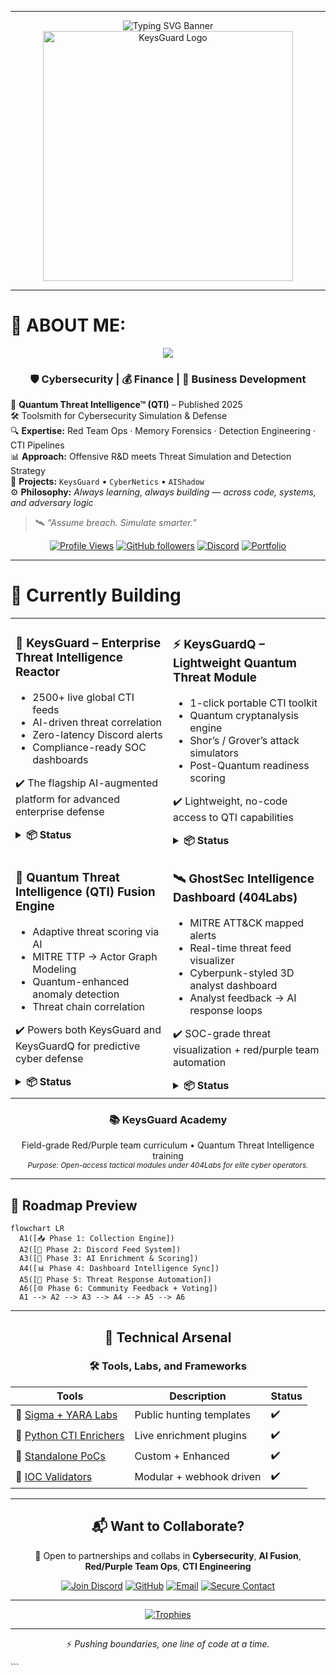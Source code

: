 
---

<div align="center">
  <img src="https://readme-typing-svg.demolab.com?font=Fira+Code&weight=800&size=30&duration=4000&pause=500&color=16F2B3&center=true&vCenter=true&multiline=true&repeat=false&width=1200&height=100&lines=Hey+there%2C+I%E2%80%99m+Keys.;Cybersecurity+Builder+%7C+Threat+Hunter+%7C+Detection+Engineer" alt="Typing SVG Banner">
</div>

<div align="center">
  <img src="https://github.com/vVv-Keys/vVv-Keys/blob/main/keysguard2png.png" width="400" alt="KeysGuard Logo"/>
</div>

---

# 🧠 ABOUT ME:

<div align="center">
  <img src="https://readme-typing-svg.demolab.com?font=Fira+Code&size=20&duration=5000&pause=200&color=5EFCD6&center=true&vCenter=true&multiline=true&repeat=true&width=1500&height=35&lines=404%20%7C%20CTI%20Fusion%20%7C%20YARA%20%7C%20Sigma%20%7C%20MITRE%20%7C%20MalDev%20%7C%20Detection%20Engineering%20%7C%20Threat%20Emulation%20%7C%20Bots%20%7C%20GhostSec+Infra" />
  
  <h3>
    🛡️ <strong>Cybersecurity</strong> | 💰 <strong>Finance</strong> | 💼 <strong>Business Development</strong>
  </h3>
</div>

🔬 **Quantum Threat Intelligence™ (QTI)** – Published 2025  
🛠️ Toolsmith for Cybersecurity Simulation & Defense  
🔍 **Expertise:** Red Team Ops · Memory Forensics · Detection Engineering · CTI Pipelines  
📊 **Approach:** Offensive R&D meets Threat Simulation and Detection Strategy  
🚀 **Projects:** `KeysGuard` • `CyberNetics` • `AIShadow`  
⚙️ **Philosophy:** *Always learning, always building — across code, systems, and adversary logic*  

> 🛰️ *“Assume breach. Simulate smarter.”*

<div align="center">

[![Profile Views](https://komarev.com/ghpvc/?username=vVv-Keys&style=flat-square&color=16F2B3)](https://github.com/vVv-Keys)
[![GitHub followers](https://img.shields.io/github/followers/vVv-Keys?label=Follow%20Me&style=social)](https://github.com/vVv-Keys)
[![Discord](https://img.shields.io/badge/Discord-%40KeysGuard-7289DA?style=flat-square&logo=discord&logoColor=white)](https://discord.gg/zxAkGet7Qs)
[![Portfolio](https://img.shields.io/badge/Portfolio-KEYS-5e0ce0?style=flat-square)](https://keys.keysguard.tech/)

</div>

---

# 🎯 Currently Building

<table>
  <tr>
    <td valign="top" width="50%">

### 🔐 KeysGuard – Enterprise Threat Intelligence Reactor
- 2500+ live global CTI feeds  
- AI-driven threat correlation  
- Zero-latency Discord alerts  
- Compliance-ready SOC dashboards  

✔️ The flagship AI-augmented platform for advanced enterprise defense

<details><summary><b>📦 Status</b></summary>

- [x] CTI Fusion & IOC Normalization  
- [x] Threat Scoring & ML Enrichment  
- [x] Live Analyst Dashboard  
- [x] Multi-channel Automation (Discord + Webhook)  
- [ ] Threat Response Playbooks (Upcoming)  

</details>

</td>
<td valign="top" width="50%">

### ⚡ KeysGuardQ – Lightweight Quantum Threat Module
- 1-click portable CTI toolkit  
- Quantum cryptanalysis engine  
- Shor’s / Grover’s attack simulators  
- Post-Quantum readiness scoring  

✔️ Lightweight, no-code access to QTI capabilities

<details><summary><b>📦 Status</b></summary>

- [x] Quantum Core Engine  
- [x] Web + HTML standalone version  
- [x] AI-guided threat reports  
- [ ] Expanded PQC algorithm library  

</details>

</td>
  </tr>
  <tr>
    <td valign="top" width="50%">

### 🧠 Quantum Threat Intelligence (QTI) Fusion Engine
- Adaptive threat scoring via AI  
- MITRE TTP → Actor Graph Modeling  
- Quantum-enhanced anomaly detection  
- Threat chain correlation  

✔️ Powers both KeysGuard and KeysGuardQ for predictive cyber defense  

<details><summary><b>📦 Status</b></summary>

- [x] Live IOC Deduplication + Trust Scoring  
- [x] Temporal Decay + Reputation Scoring  
- [x] Predictive Threat Modeling Agents  
- [ ] Quantum-Accelerated ML Correlation (In Progress)  

</details>

</td>
<td valign="top" width="50%">

### 🛰️ GhostSec Intelligence Dashboard (404Labs)
- MITRE ATT&CK mapped alerts  
- Real-time threat feed visualizer  
- Cyberpunk-styled 3D analyst dashboard  
- Analyst feedback → AI response loops  

✔️ SOC-grade threat visualization + red/purple team automation  

<details><summary><b>📦 Status</b></summary>

- [x] WebSocket live dashboard  
- [x] AI-driven analyst feedback  
- [x] Threat Lifecycle Heatmaps  
- [ ] Autonomous Response Actions  

</details>

</td>
  </tr>
</table>

<div align="center">

### 📚 KeysGuard Academy  
Field-grade Red/Purple team curriculum • Quantum Threat Intelligence training  
<sub><i>Purpose: Open-access tactical modules under 404Labs for elite cyber operators.</i></sub>

</div>

---

## 📆 Roadmap Preview

```mermaid
flowchart LR
  A1([📥 Phase 1: Collection Engine])
  A2([🔁 Phase 2: Discord Feed System])
  A3([🧠 Phase 3: AI Enrichment & Scoring])
  A4([📊 Phase 4: Dashboard Intelligence Sync])
  A5([🤖 Phase 5: Threat Response Automation])
  A6([🌐 Phase 6: Community Feedback + Voting])
  A1 --> A2 --> A3 --> A4 --> A5 --> A6
````

---

<div align = 'center'>  

## 🧠 Technical Arsenal

</div>

<div align="center">

### 🛠️ Tools, Labs, and Frameworks

| Tools                                                                                             | Description              | Status |
| ------------------------------------------------------------------------------------------------- | ------------------------ | ------ |
| 🧪 [Sigma + YARA Labs](https://gist.github.com/vVv-Keys)                                          | Public hunting templates | ✔️     |
| 🐍 [Python CTI Enrichers](https://github.com/vVv-Keys/KeysTools)                                  | Live enrichment plugins  | ✔️     |
| 📌 [Standalone PoCs](https://github.com/vVv-Keys/aishadow-malware-labs/tree/main/standalone-pocs) | Custom + Enhanced        | ✔️     |
| 🛁 [IOC Validators](https://github.com/vVv-Keys/404-CTI)                                          | Modular + webhook driven | ✔️     |

---

## 📬 Want to Collaborate?

💬 Open to partnerships and collabs in **Cybersecurity**, **AI Fusion**, **Red/Purple Team Ops**, **CTI Engineering**

[![Join Discord](https://img.shields.io/badge/Join%20Discord-%40KeysGuard-7289DA?style=for-the-badge\&logo=discord\&logoColor=white)](https://discord.gg/zxAkGet7Qs)
[![GitHub](https://img.shields.io/badge/GitHub-vVv--Keys-181717?style=for-the-badge\&logo=github)](https://github.com/vVv-Keys)
[![Email](https://img.shields.io/badge/Email-Me-black?style=for-the-badge\&logo=protonmail)](mailto:keys@protonmail.com)
[![Secure Contact](https://img.shields.io/badge/Secure%20Contact-Via%20404Labs-16F2B3?style=for-the-badge\&logo=vercel)](https://about-keys.vercel.app/contact)

---

[![Trophies](https://github-profile-trophy.vercel.app/?username=vVv-Keys\&theme=radical\&no-frame=true\&no-bg=true\&margin-w=8)](https://github.com/vVv-Keys)

---

⚡ *Pushing boundaries, one line of code at a time.*

</div>
```


